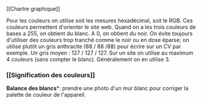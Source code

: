 [[Chartre graphique]]

Pour les couleurs on utilise soit les mesures hexadécimal, soit le RGB. Ces couleurs permettent d'orienter le site web. 
Quand on a les trois couleurs de bases a 255, on obtient du blanc. A 0, on obtient du noir. On évite toujours d'utiliser des couleurs trop tranché comme le noir ou en dose éparse; on utilise plutôt un gris anthracite (88 / 88 /88) pour écrire sur un CV par exemple.
Un gris moyen : 127 / 127 / 127.
Sur un site on utilise au maximum 4 couleurs (sans compter le blanc). Généralement on en utilise 3.

### [[Signification des couleurs]]

**Balance des blancs***: prendre une photo d'un mur blanc pour corriger la palette de couleur de l'appareil.